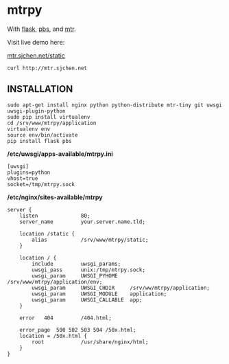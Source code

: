 # mtrpy

With [flask](http://flask.pocoo.org), [pbs](https://github.com/amoffat/pbs), and [mtr](http://www.bitwizard.nl/mtr/).

Visit live demo here:

[mtr.sjchen.net/static](http://mtr.sjchen.net/static)

    curl http://mtr.sjchen.net

## INSTALLATION

    sudo apt-get install nginx python python-distribute mtr-tiny git uwsgi uwsgi-plugin-python
    sudo pip install virtualenv
    cd /srv/www/mtrpy/application
    virtualenv env
    source env/bin/activate
    pip install flask pbs

**/etc/uwsgi/apps-available/mtrpy.ini**

    [uwsgi]
    plugins=python
    vhost=true
    socket=/tmp/mtrpy.sock

**/etc/nginx/sites-available/mtrpy**

    server {
        listen              80;
        server_name         your.server.name.tld;
        
        location /static {
            alias           /srv/www/mtrpy/static;
        }

        location / {
            include         uwsgi_params;
            uwsgi_pass      unix:/tmp/mtrpy.sock;
            uwsgi_param     UWSGI_PYHOME    /srv/www/mtrpy/application/env;
            uwsgi_param     UWSGI_CHDIR     /srv/ww/mtrpy/application;
            uwsgi_param     UWSGI_MODULE    application;
            uwsgi_param     UWSGI_CALLABLE  app;
        }

        error   404         /404.html;

        error_page  500 502 503 504 /50x.html;
        location = /50x.html {
            root            /usr/share/nginx/html;
        }
    }
